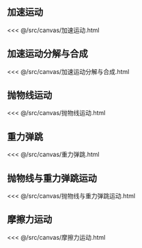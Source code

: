 ## 加速运动 
<<< @/src/canvas/加速运动.html
## 加速运动分解与合成
<<< @/src/canvas/加速运动分解与合成.html
## 抛物线运动
<<< @/src/canvas/抛物线运动.html
## 重力弹跳
<<< @/src/canvas/重力弹跳.html
## 抛物线与重力弹跳运动
<<< @/src/canvas/抛物线与重力弹跳运动.html
## 摩擦力运动
<<< @/src/canvas/摩擦力运动.html
